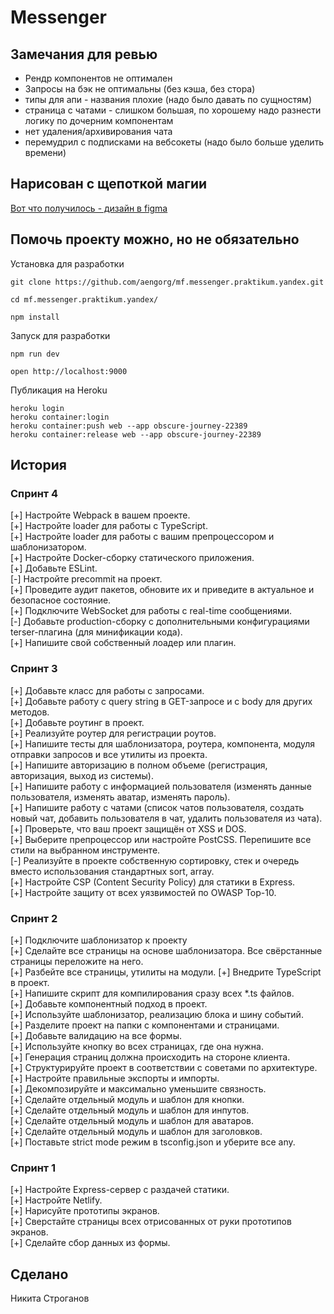 # Messenger

## Замечания для ревью

- Рендр компонентов не оптимален
- Запросы на бэк не оптимальны (без кэша, без стора)
- типы для апи - названия плохие (надо было давать по сущностям)
- страница с чатами - слишком большая, по хорошему надо разнести логику по дочерним компонентам
- нет удаления/архивирования чата
- перемудрил с подписками на вебсокеты (надо было больше уделить времени)

## Нарисован с щепоткой магии

[Вот что получилось - дизайн в figma](https://www.figma.com/proto/mUP7cfOp31SqrgHVCl4mOi/Untitled?node-id=7%3A321&scaling=min-zoom)

## Помочь проекту можно, но не обязательно

Установка для разработки

```
git clone https://github.com/aengorg/mf.messenger.praktikum.yandex.git

cd mf.messenger.praktikum.yandex/

npm install
```

Запуск для разработки

```
npm run dev
```

```
open http://localhost:9000
```

Публикация на Heroku

```
heroku login
heroku container:login
heroku container:push web --app obscure-journey-22389
heroku container:release web --app obscure-journey-22389
```

## История

### Спринт 4

[+] Настройте Webpack в вашем проекте.  
[+] Настройте loader для работы с TypeScript.  
[+] Настройте loader для работы с вашим препроцессором и шаблонизатором.  
[+] Настройте Docker-сборку статического приложения.  
[+] Добавьте ESLint.  
[-] Настройте precommit на проект.  
[+] Проведите аудит пакетов, обновите их и приведите в актуальное и безопасное состояние.  
[+] Подключите WebSocket для работы с real-time сообщениями.  
[-] Добавьте production-сборку с дополнительными конфигурациями terser-плагина (для минификации кода).  
[+] Напишите свой собственный лоадер или плагин.

### Спринт 3

[+] Добавьте класс для работы с запросами.  
[+] Добавьте работу с query string в GET-запросе и с body для других методов.  
[+] Добавьте роутинг в проект.  
[+] Реализуйте роутер для регистрации роутов.  
[+] Напишите тесты для шаблонизатора, роутера, компонента, модуля отправки запросов и все утилиты из проекта.  
[+] Напишите авторизацию в полном объеме (регистрация, авторизация, выход из системы).  
[+] Напишите работу с информацией пользователя (изменять данные пользователя, изменять аватар, изменять пароль).  
[+] Напишите работу с чатами (список чатов пользователя, создать новый чат, добавить пользователя в чат, удалить пользователя из чата).  
[+] Проверьте, что ваш проект защищён от XSS и DOS.  
[+] Выберите препроцессор или настройте PostCSS. Перепишите все стили на выбранном инструменте.  
[-] Реализуйте в проекте собственную сортировку, стек и очередь вместо использования стандартных sort, array.  
[+] Настройте CSP (Content Security Policy) для статики в Express.  
[+] Настройте защиту от всех уязвимостей по OWASP Top-10.

### Спринт 2

[+] Подключите шаблонизатор к проекту  
[+] Сделайте все страницы на основе шаблонизатора. Все свёрстанные страницы переложите на него.  
[+] Разбейте все страницы, утилиты на модули.
[+] Внедрите TypeScript в проект.  
[+] Напишите скрипт для компилирования сразу всех \*.ts файлов.  
[+] Добавьте компонентный подход в проект.  
[+] Используйте шаблонизатор, реализацию блока и шину событий.  
[+] Разделите проект на папки с компонентами и страницами.  
[+] Добавьте валидацию на все формы.  
[+] Используйте кнопку во всех страницах, где она нужна.  
[+] Генерация страниц должна происходить на стороне клиента.  
[+] Структурируйте проект в соответствии с советами по архитектуре.  
[+] Настройте правильные экспорты и импорты.  
[+] Декомпозируйте и максимально уменьшите связность.  
[+] Сделайте отдельный модуль и шаблон для кнопки.  
[+] Сделайте отдельный модуль и шаблон для инпутов.  
[+] Сделайте отдельный модуль и шаблон для аватаров.  
[+] Сделайте отдельный модуль и шаблон для заголовков.  
[+] Поставьте strict mode режим в tsconfig.json и уберите все any.

### Спринт 1

[+] Настройте Express-сервер с раздачей статики.  
[+] Настройте Netlify.  
[+] Нарисуйте прототипы экранов.  
[+] Сверстайте страницы всех отрисованных от руки прототипов экранов.  
[+] Сделайте сбор данных из формы.

## Сделано

Никита Строганов
